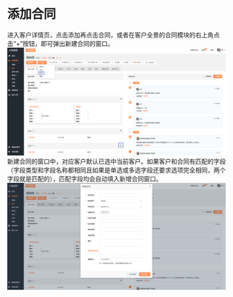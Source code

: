 # 添加合同

进入客户详情页，点击添加再点击合同，或者在客户全景的合同模块的右上角点击“+”按钮，即可弹出新建合同的窗口。![](/assets/lix新建合同3.png)新建合同的窗口中，对应客户默认已选中当前客户。如果客户和合同有匹配的字段（字段类型和字段名称都相同且如果是单选或多选字段还要求选项完全相同，两个字段就是匹配的），匹配字段均会自动填入新增合同窗口。![](/assets/lix新建合同5.png)

